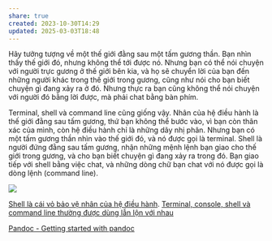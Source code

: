 ```yaml
---
share: true
created: 2023-10-30T14:29
updated: 2025-03-03T18:48
---
```

Hãy tưởng tượng về một thế giới đằng sau một tấm gương thần. Bạn nhìn thấy thế giới đó, nhưng không thể tới được nó. Nhưng bạn có thể nói chuyện với người trực gương ở thế giới bên kia, và họ sẽ chuyển lời của bạn đến những người khác trong thế giới trong gương, cũng như nói cho bạn biết chuyện gì đang xảy ra ở đó. Nhưng thực ra bạn cũng không thể nói chuyện với người đó bằng lời được, mà phải chat bằng bàn phím.

Terminal, shell và command line cũng giống vậy. Nhân của hệ điều hành là thế giới đằng sau tấm gương, thứ bạn không thể bước vào, vì bạn còn thân xác của mình, còn hệ điều hành chỉ là những dãy nhị phân. Nhưng bạn có một tấm gương thần nhìn vào thế giới đó, và nó được gọi là terminal. Shell là người đứng đằng sau tấm gương, nhận những mệnh lệnh bạn giao cho thế giới trong gương, và cho bạn biết chuyện gì đang xảy ra trong đó. Bạn giao tiếp với shell bằng việc chat, và những dòng chữ bạn chat với nó được gọi là dòng lệnh (command line).
 
![](https://thumbs.dreamstime.com/b/magic-portal-green-plants-fantasy-fern-ivy-night-79779455.jpg) 

[Shell là cái vỏ bảo vệ nhân của hệ điều hành](./Shell%20l%C3%A0%20c%C3%A1i%20v%E1%BB%8F%20b%E1%BA%A3o%20v%E1%BB%87%20nh%C3%A2n%20c%E1%BB%A7a%20h%E1%BB%87%20%C4%91i%E1%BB%81u%20h%C3%A0nh.md). [Terminal, console, shell và command line thường được dùng lẫn lộn với nhau](./Terminal,%20console,%20shell%20v%C3%A0%20command%20line%20th%C6%B0%E1%BB%9Dng%20%C4%91%C6%B0%E1%BB%A3c%20d%C3%B9ng%20l%E1%BA%ABn%20l%E1%BB%99n%20v%E1%BB%9Bi%20nhau.md)

[Pandoc - Getting started with pandoc](https://pandoc.org/getting-started.html)